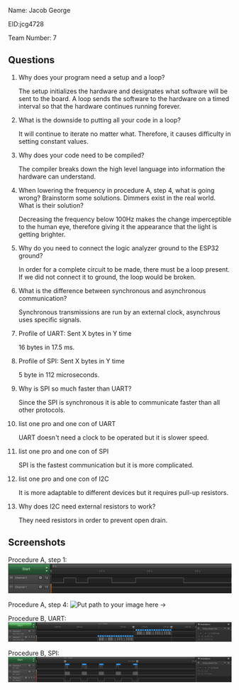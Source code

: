 Name: Jacob George

EID:jcg4728

Team Number: 7

## Questions

1. Why does your program need a setup and a loop?

    The setup initializes the hardware and designates what software will be sent to the board. 
A loop sends the software to the hardware on a timed interval so that the hardware continues running forever. 
	
2. What is the downside to putting all your code in a loop?

    It will continue to iterate no matter what. Therefore, it causes difficulty in setting constant values. 

3. Why does your code need to be compiled?

    The compiler breaks down the high level language into information the hardware can understand. 

4. When lowering the frequency in procedure A, step 4, what is going wrong? Brainstorm some solutions. Dimmers exist in the real world. What is their solution?

    Decreasing the frequency below 100Hz makes the change imperceptible to the human eye, therefore giving it the appearance that the light is getting brighter. 

5. Why do you need to connect the logic analyzer ground to the ESP32 ground?

    In order for a complete circuit to be made, there must be a loop present. If we did not connect it to ground, the loop would be broken. 

6. What is the difference between synchronous and asynchronous communication?

    Synchronous transmissions are run by an external clock, asynchrous uses specific signals. 

7. Profile of UART: Sent X bytes in Y time 

    16 bytes in 17.5 ms.

8. Profile of SPI: Sent X bytes in Y time

    5 byte in 112 microseconds. 

9. Why is SPI so much faster than UART?

    Since the SPI is synchronous it is able to communicate faster than all other protocols.

10. list one pro and one con of UART

    UART doesn't need a clock to be operated but it is slower speed. 

11. list one pro and one con of SPI

    SPI is the fastest communication but it is more complicated. 

12. list one pro and one con of I2C

    It is more adaptable to different devices but it requires pull-up resistors. 

13. Why does I2C need external resistors to work?

    They need resistors in order to prevent open drain.

## Screenshots

Procedure A, step 1:
![Put path to your image here ->](img\capture.png)

Procedure A, step 4:
![Put path to your image here ->](img\dimmer.png)

Procedure B, UART:
![Put path to your image here ->](img\UARTCapture.png)

Procedure B, SPI:
![Put path to your image here ->](img\SPICapture.png)
